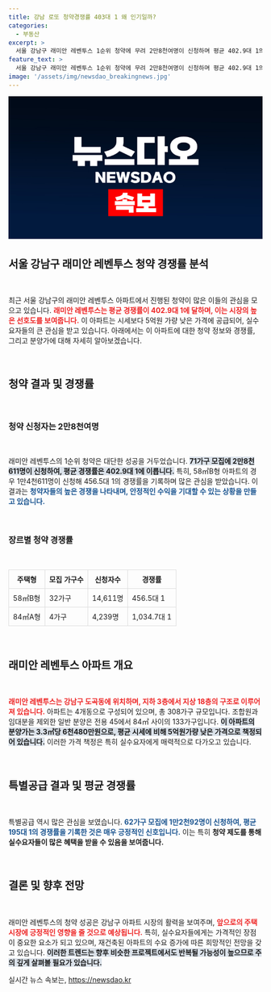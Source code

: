 ```yaml
---
title: 강남 로또 청약경쟁률 403대 1 왜 인기일까?
categories:
  - 부동산
excerpt: >
  서울 강남구 래미안 레벤투스 1순위 청약에 무려 2만8천여명이 신청하며 평균 402.9대 1의 경쟁률을 기록했습니다. 시세보다 5억원 저렴한 가격에 청약 시장이 뜨거워지고 있습니다!
feature_text: >
  서울 강남구 래미안 레벤투스 1순위 청약에 무려 2만8천여명이 신청하며 평균 402.9대 1의 경쟁률을 기록했습니다. 시세보다 5억원 저렴한 가격에 청약 시장이 뜨거워지고 있습니다!
image: '/assets/img/newsdao_breakingnews.jpg'
---
```


<p><img src="/assets/img/newsdao_breakingnews.jpg" alt="firstkoreanews 속보" /></p>

<h2 data-ke-size="size26">서울 강남구 래미안 레벤투스 청약 경쟁률 분석</h2>

<p data-ke-size="size16">&nbsp;</p>

<p>최근 서울 강남구의 래미안 레벤투스 아파트에서 진행된 청약이 많은 이들의 관심을 모으고 있습니다. <b><span style="color: #ee2323;">래미안 레벤투스는 평균 경쟁률이 402.9대 1에 달하며, 이는 시장의 높은 선호도를 보여줍니다.</span></b> 이 아파트는 시세보다 5억원 가량 낮은 가격에 공급되어, 실수요자들의 큰 관심을 받고 있습니다. 아래에서는 이 아파트에 대한 청약 정보와 경쟁률, 그리고 분양가에 대해 자세히 알아보겠습니다.</p>

<p data-ke-size="size16">&nbsp;</p>

<h2 data-ke-size="size26">청약 결과 및 경쟁률</h2>

<p data-ke-size="size16">&nbsp;</p>

<h3>청약 신청자는 2만8천여명</h3>

<p data-ke-size="size16">&nbsp;</p>

<p>래미안 레벤투스의 1순위 청약은 대단한 성공을 거두었습니다. <b><span style="background-color: #21538527;">71가구 모집에 2만8천611명이 신청하여, 평균 경쟁률은 402.9대 1에 이릅니다.</span></b> 특히, 58㎡B형 아파트의 경우 1만4천611명이 신청해 456.5대 1의 경쟁률을 기록하며 많은 관심을 받았습니다. 이 결과는 <b><span style="color: #1a5490;">청약자들의 높은 경쟁을 나타내며, 안정적인 수익을 기대할 수 있는 상황을 만들고 있습니다.</span></b></p>

<p data-ke-size="size16">&nbsp;</p>

<h3>장르별 청약 경쟁률</h3>

<p data-ke-size="size16">&nbsp;</p>

<table style="width: 100%; border-collapse: collapse; margin-top: 15px;">
    <thead>
        <tr>
            <th style="border: 1px solid #ddd; padding: 8px; text-align: center;">주택형</th>
            <th style="border: 1px solid #ddd; padding: 8px; text-align: center;">모집 가구수</th>
            <th style="border: 1px solid #ddd; padding: 8px; text-align: center;">신청자수</th>
            <th style="border: 1px solid #ddd; padding: 8px; text-align: center;">경쟁률</th>
        </tr>
    </thead>
    <tbody>
        <tr>
            <td style="border: 1px solid #ddd; padding: 8px;">58㎡B형</td>
            <td style="border: 1px solid #ddd; padding: 8px;">32가구</td>
            <td style="border: 1px solid #ddd; padding: 8px;">14,611명</td>
            <td style="border: 1px solid #ddd; padding: 8px;">456.5대 1</td>
        </tr>
        <tr>
            <td style="border: 1px solid #ddd; padding: 8px;">84㎡A형</td>
            <td style="border: 1px solid #ddd; padding: 8px;">4가구</td>
            <td style="border: 1px solid #ddd; padding: 8px;">4,239명</td>
            <td style="border: 1px solid #ddd; padding: 8px;">1,034.7대 1</td>
        </tr>
    </tbody>
</table>

<p data-ke-size="size16">&nbsp;</p>

<h2 data-ke-size="size26">래미안 레벤투스 아파트 개요</h2>

<p data-ke-size="size16">&nbsp;</p>

<p><b><span style="color: #ee2323;">래미안 레벤투스는 강남구 도곡동에 위치하며, 지하 3층에서 지상 18층의 구조로 이루어져 있습니다.</span></b> 아파트는 4개동으로 구성되어 있으며, 총 308가구 규모입니다. 조합원과 임대분을 제외한 일반 분양은 전용 45에서 84㎡ 사이의 133가구입니다. <b><span style="background-color: #21538527;">이 아파트의 분양가는 3.3㎡당 6천480만원으로, 평균 시세에 비해 5억원가량 낮은 가격으로 책정되어 있습니다.</span></b> 이러한 가격 책정은 특히 실수요자에게 매력적으로 다가오고 있습니다.</p>

<p data-ke-size="size16">&nbsp;</p>

<h2 data-ke-size="size26">특별공급 결과 및 평균 경쟁률</h2>

<p data-ke-size="size16">&nbsp;</p>

<p>특별공급 역시 많은 관심을 보였습니다. <b><span style="color: #1a5490;">62가구 모집에 1만2천92명이 신청하여, 평균 195대 1의 경쟁률을 기록한 것은 매우 긍정적인 신호입니다.</span></b> 이는 특히 <b>청약 제도를 통해 실수요자들이 많은 혜택을 받을 수 있음을 보여줍니다.</b></p>

<p data-ke-size="size16">&nbsp;</p>

<h2 data-ke-size="size26">결론 및 향후 전망</h2>

<p data-ke-size="size16">&nbsp;</p>

<p>래미안 레벤투스의 청약 성공은 강남구 아파트 시장의 활력을 보여주며, <b><span style="color: #ee2323;">앞으로의 주택 시장에 긍정적인 영향을 줄 것으로 예상됩니다.</span></b> 특히, 실수요자들에게는 가격적인 장점이 중요한 요소가 되고 있으며, 재건축된 아파트의 수요 증가에 따른 희망적인 전망을 갖고 있습니다. <b><span style="background-color: #21538527;">이러한 트렌드는 향후 비슷한 프로젝트에서도 반복될 가능성이 높으므로 주의 깊게 살펴볼 필요가 있습니다.</span></b></p>
실시간 뉴스 속보는, <a href="https://newsdao.kr" rel="dofollow">https://newsdao.kr</a>


